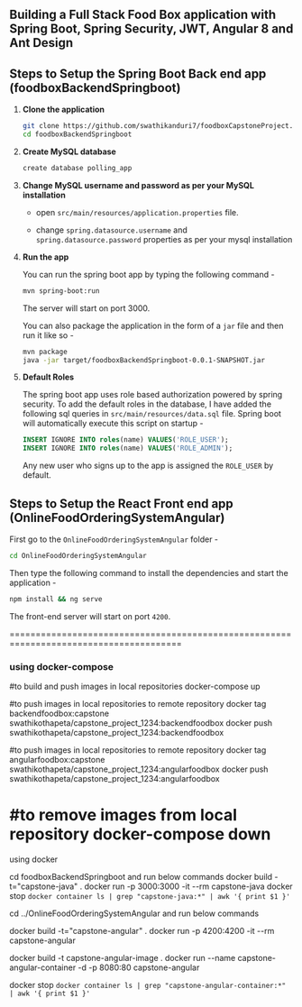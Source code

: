 ## Building a Full Stack Food Box application  with Spring Boot, Spring Security, JWT, Angular 8 and Ant Design


## Steps to Setup the Spring Boot Back end app (foodboxBackendSpringboot)

1. **Clone the application**

	```bash
	git clone https://github.com/swathikanduri7/foodboxCapstoneProject.git
	cd foodboxBackendSpringboot
	

2. **Create MySQL database**

	```bash
	create database polling_app
	```

3. **Change MySQL username and password as per your MySQL installation**

	+ open `src/main/resources/application.properties` file.

	+ change `spring.datasource.username` and `spring.datasource.password` properties as per your mysql installation

4. **Run the app**

	You can run the spring boot app by typing the following command -

	```bash
	mvn spring-boot:run
	```

	The server will start on port 3000.

	You can also package the application in the form of a `jar` file and then run it like so -

	```bash
	mvn package
	java -jar target/foodboxBackendSpringboot-0.0.1-SNAPSHOT.jar
	```
5. **Default Roles**
	
	The spring boot app uses role based authorization powered by spring security. To add the default roles in the database, I have added the following sql queries in `src/main/resources/data.sql` file. Spring boot will automatically execute this script on startup -

	```sql
	INSERT IGNORE INTO roles(name) VALUES('ROLE_USER');
	INSERT IGNORE INTO roles(name) VALUES('ROLE_ADMIN');
	```

	Any new user who signs up to the app is assigned the `ROLE_USER` by default.

## Steps to Setup the React Front end app (OnlineFoodOrderingSystemAngular)

First go to the `OnlineFoodOrderingSystemAngular` folder -

```bash
cd OnlineFoodOrderingSystemAngular
```

Then type the following command to install the dependencies and start the application -

```bash
npm install && ng serve
```

The front-end server will start on port `4200`.


=======================================================================================
### using docker-compose
#to build and push images in local repositories
docker-compose up

#to push images in local repositories to remote repository
docker tag backendfoodbox:capstone swathikothapeta/capstone_project_1234:backendfoodbox
docker push swathikothapeta/capstone_project_1234:backendfoodbox

#to push images in local repositories to remote repository
docker tag angularfoodbox:capstone swathikothapeta/capstone_project_1234:angularfoodbox
docker push swathikothapeta/capstone_project_1234:angularfoodbox

#to remove images from local repository
docker-compose down
=============================================================================

using docker 

cd foodboxBackendSpringboot
and run below commands
docker build -t="capstone-java" .
docker run -p 3000:3000 -it --rm capstone-java
docker stop `docker container ls | grep "capstone-java:*" | awk '{ print $1 }'`

cd ../OnlineFoodOrderingSystemAngular
and run below commands

docker build -t="capstone-angular" .
docker run -p 4200:4200 -it --rm capstone-angular

docker build -t capstone-angular-image .
docker run --name capstone-angular-container -d -p 8080:80 capstone-angular

docker stop `docker container ls | grep "capstone-angular-container:*" | awk '{ print $1 }'`

